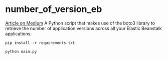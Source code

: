 # number_of_version_eb
[Article on Medium](https://medium.com/@robertosolaridev/count-your-elastic-beanstalk-app-versions-7316d5a1cff1)
A Python script that makes use of the boto3 library to retrieve the number of application versions across all your Elastic Beanstalk applications:

```
pip install -r requirements.txt
```

```
python main.py
```
